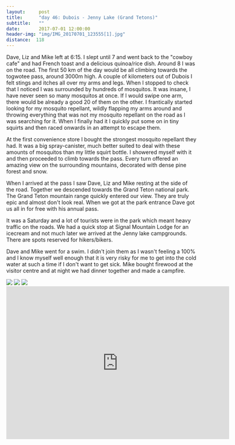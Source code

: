```yaml
---
layout:     post
title:      "day 46: Dubois - Jenny Lake (Grand Tetons)"
subtitle:   ""
date:       2017-07-01 12:00:00
header-img: "img/IMG_20170701_123555[1].jpg"
distance:  118
---
```


Dave, Liz and Mike left at 6:15.
I slept until 7 and went back to the "cowboy cafe" and had French toast and a delicious quinoa/rice dish.
Around 8 I was on the road.
The first 50 km of the day would be all climbing towards the togwotee pass, around 3000m high.
A couple of kilometers out of Dubois I felt stings and itches all over my arms and legs.
When I stopped to check that I noticed I was surrounded by hundreds of mosquitos.
It was insane, I have never seen so many mosquitos at once.
If I would swipe one arm, there would be already a good 20 of them on the other.
I frantically started looking for my mosquito repellant, wildly flapping my arms around and throwing everything that was not my mosquito repellant on the road as I was searching for it.
When I finally had it I quickly put some on in tiny squirts and then raced onwards in an attempt to escape them.

At the first convenience store I bought the strongest mosquito repellant they had.
It was a big spray-canister, much better suited to deal with these amounts of mosquitos than my little squirt bottle.
I showered myself with it and then proceeded to climb towards the pass.
Every turn offered an amazing view on the surrounding mountains, decorated with dense pine forest and snow.

When I arrived at the pass I saw Dave, Liz and Mike resting at the side of the road.
Together we descended towards the Grand Teton national park.
The Grand Teton mountain range quickly entered our view.
They are truly epic and almost don't look real.
When we got at the park entrance Dave got us all in for free with his annual pass.

It was a Saturday and a lot of tourists were in the park which meant heavy traffic on the roads.
We had a quick stop at Signal Mountain Lodge for an icecream and not much later we arrived at the Jenny lake campgrounds.
There are spots reserved for hikers/bikers.

Dave and Mike went for a swim. I didn't join them as I wasn't feeling a 100% and I know myself well enough that it is very risky for me to get into the cold water at such a time if I don't want to get sick.
Mike bought firewood at the visitor centre and at night we had dinner together and made a campfire.

<img src="{{ site.baseurl }}/img/IMG_20170701_113457[1].jpg">
<span class="caption text-muted"></span>

<img src="{{ site.baseurl }}/img/IMG_20170701_142316[1].jpg">
<span class="caption text-muted"></span>

<img src="{{ site.baseurl }}/img/IMG_20170701_175555[1].jpg">
<span class="caption text-muted"></span>


<iframe height='405' width='590' frameborder='0' allowtransparency='true' scrolling='no' src='https://www.strava.com/activities/1064333505/embed/ad8d0303577b90ae07ef32793a7dead5e4cb93bf'></iframe>
